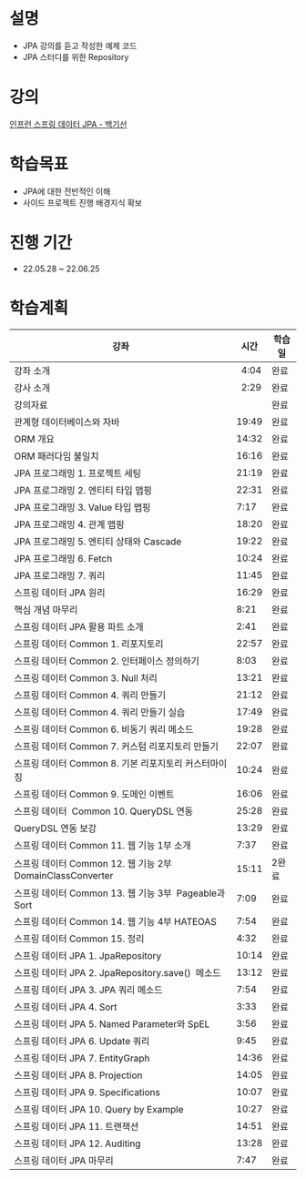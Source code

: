 # 설명
- JPA 강의를 듣고 작성한 예제 코드 
- JPA 스터디를 위한 Repository

# 강의
[인프런 스프링 데이터 JPA - 백기선 ](https://www.inflearn.com/course/%EC%8A%A4%ED%94%84%EB%A7%81-%EB%8D%B0%EC%9D%B4%ED%84%B0-jpa/)

# 학습목표
- JPA에 대한 전반적인 이해
- 사이드 프로젝트 진행 배경지식 확보  
  
# 진행 기간
- 22.05.28 ~ 22.06.25

# 학습계획
| 강좌 | 시간 | 학습일 |
| --- | --- | --- |
|강좌 소개|  4:04|완료 |
|강사 소개|  2:29|완료 |
| 강의자료|　 | 완료 |
|관계형 데이터베이스와 자바|19:49|완료 |
| ORM 개요|14:32|완료 |
| ORM 패러다임 불일치|16:16|완료 |
| JPA 프로그래밍 1. 프로젝트 세팅|21:19|완료 |
| JPA 프로그래밍 2. 엔티티 타입 맵핑|22:31|완료 |
| JPA 프로그래밍 3. Value 타입 맵핑|7:17|완료 |
| JPA 프로그래밍 4. 관계 맵핑|18:20|완료 |
| JPA 프로그래밍 5. 엔티티 상태와 Cascade|19:22|완료|
| JPA 프로그래밍 6. Fetch|10:24|완료|
| JPA 프로그래밍 7. 쿼리|11:45|완료|
| 스프링 데이터 JPA 원리|16:29|완료|
| 핵심 개념 마무리|8:21|완료|
|스프링 데이터 JPA 활용 파트 소개|2:41|완료|
| 스프링 데이터 Common 1. 리포지토리|22:57|완료|
| 스프링 데이터 Common 2. 인터페이스 정의하기|8:03|완료|
| 스프링 데이터 Common 3. Null 처리|13:21|완료|
| 스프링 데이터 Common 4. 쿼리 만들기|21:12|완료|
| 스프링 데이터 Common 4. 쿼리 만들기 실습|17:49|완료|
| 스프링 데이터 Common 6. 비동기 쿼리 메소드|19:28|완료|
| 스프링 데이터 Common 7. 커스텀 리포지토리 만들기|22:07|완료|
| 스프링 데이터 Common 8. 기본 리포지토리 커스터마이징|10:24|완료|
| 스프링 데이터 Common 9. 도메인 이벤트|16:06|완료|
| 스프링 데이터  Common 10. QueryDSL 연동|25:28|완료|
| QueryDSL 연동 보강|13:29|완료|
| 스프링 데이터 Common 11. 웹 기능 1부 소개|7:37|완료|
| 스프링 데이터 Common 12. 웹 기능 2부 DomainClassConverter|15:11|2완료|
| 스프링 데이터 Common 13. 웹 기능 3부  Pageable과 Sort|7:09|완료|
| 스프링 데이터 Common 14. 웹 기능 4부 HATEOAS|7:54|완료|
| 스프링 데이터 Common 15. 정리|4:32|완료|
| 스프링 데이터 JPA 1. JpaRepository|10:14|완료|
| 스프링 데이터 JPA 2. JpaRepository.save()  메소드|13:12|완료|
| 스프링 데이터 JPA 3. JPA 쿼리 메소드|7:54|완료|
| 스프링 데이터 JPA 4. Sort|3:33|완료|
| 스프링 데이터 JPA 5. Named Parameter와 SpEL|3:56|완료|
| 스프링 데이터 JPA 6. Update 쿼리|9:45|완료|
| 스프링 데이터 JPA 7. EntityGraph|14:36|완료|
| 스프링 데이터 JPA 8. Projection|14:05|완료|
| 스프링 데이터 JPA 9. Specifications|10:07|완료|
| 스프링 데이터 JPA 10. Query by Example|10:27|완료|
| 스프링 데이터 JPA 11. 트랜잭션|14:51|완료|
| 스프링 데이터 JPA 12. Auditing|13:28|완료|
| 스프링 데이터 JPA 마무리|7:47|완료|
